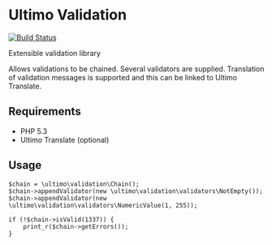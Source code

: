 # Ultimo Validation
[![Build Status](https://travis-ci.org/robvanaarle/ultimo-validation.svg?branch=master)](https://travis-ci.org/robvanaarle/ultimo-validation)

Extensible validation library

Allows validations to be chained. Several validators are supplied. Translation of validation messages is supported and this can be linked to Ultimo Translate.

## Requirements
* PHP 5.3
* Ultimo Translate (optional)

## Usage
	$chain = \ultimo\validation\Chain();
	$chain->appendValidator(new \ultimo\validation\validators\NotEmpty());
	$chain->appendValidator(new \ultimo\validation\validators\NumericValue(1, 255));

	if (!$chain->isValid(1337)) {
		print_r($chain->getErrors());
	}